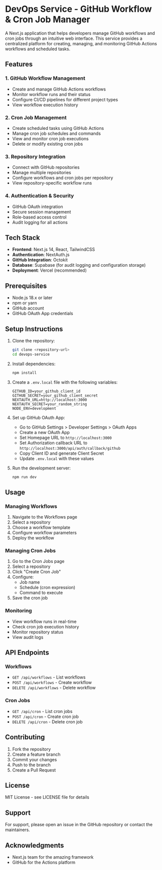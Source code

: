# DevOps Service - GitHub Workflow & Cron Job Manager

A Next.js application that helps developers manage GitHub workflows and cron jobs through an intuitive web interface. This service provides a centralized platform for creating, managing, and monitoring GitHub Actions workflows and scheduled tasks.

## Features

### 1. GitHub Workflow Management
- Create and manage GitHub Actions workflows
- Monitor workflow runs and their status
- Configure CI/CD pipelines for different project types
- View workflow execution history

### 2. Cron Job Management
- Create scheduled tasks using GitHub Actions
- Manage cron job schedules and commands
- View and monitor cron job executions
- Delete or modify existing cron jobs

### 3. Repository Integration
- Connect with GitHub repositories
- Manage multiple repositories
- Configure workflows and cron jobs per repository
- View repository-specific workflow runs

### 4. Authentication & Security
- GitHub OAuth integration
- Secure session management
- Role-based access control
- Audit logging for all actions

## Tech Stack

- **Frontend**: Next.js 14, React, TailwindCSS
- **Authentication**: NextAuth.js
- **GitHub Integration**: Octokit
- **Database**: Supabase (for audit logging and configuration storage)
- **Deployment**: Vercel (recommended)

## Prerequisites

- Node.js 18.x or later
- npm or yarn
- GitHub account
- GitHub OAuth App credentials

## Setup Instructions

1. Clone the repository:
   ```bash
   git clone <repository-url>
   cd devops-service
   ```

2. Install dependencies:
   ```bash
   npm install
   ```

3. Create a `.env.local` file with the following variables:
   ```
   GITHUB_ID=your_github_client_id
   GITHUB_SECRET=your_github_client_secret
   NEXTAUTH_URL=http://localhost:3000
   NEXTAUTH_SECRET=your_random_string
   NODE_ENV=development
   ```

4. Set up GitHub OAuth App:
   - Go to GitHub Settings > Developer Settings > OAuth Apps
   - Create a new OAuth App
   - Set Homepage URL to `http://localhost:3000`
   - Set Authorization callback URL to `http://localhost:3000/api/auth/callback/github`
   - Copy Client ID and generate Client Secret
   - Update `.env.local` with these values

5. Run the development server:
   ```bash
   npm run dev
   ```

## Usage

### Managing Workflows

1. Navigate to the Workflows page
2. Select a repository
3. Choose a workflow template
4. Configure workflow parameters
5. Deploy the workflow

### Managing Cron Jobs

1. Go to the Cron Jobs page
2. Select a repository
3. Click "Create Cron Job"
4. Configure:
   - Job name
   - Schedule (cron expression)
   - Command to execute
5. Save the cron job

### Monitoring

- View workflow runs in real-time
- Check cron job execution history
- Monitor repository status
- View audit logs

## API Endpoints

### Workflows
- `GET /api/workflows` - List workflows
- `POST /api/workflows` - Create workflow
- `DELETE /api/workflows` - Delete workflow

### Cron Jobs
- `GET /api/cron` - List cron jobs
- `POST /api/cron` - Create cron job
- `DELETE /api/cron` - Delete cron job

## Contributing

1. Fork the repository
2. Create a feature branch
3. Commit your changes
4. Push to the branch
5. Create a Pull Request

## License

MIT License - see LICENSE file for details

## Support

For support, please open an issue in the GitHub repository or contact the maintainers.

## Acknowledgments

- Next.js team for the amazing framework
- GitHub for the Actions platform
